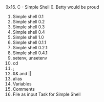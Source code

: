 0x16. C - Simple Shell
0. Betty would be proud
1. Simple shell 0.1
2. Simple shell 0.2
3. Simple shell 0.3
4. Simple shell 0.4
5. Simple shell 1.0
6. Simple shell 0.1.1
7. Simple shell 0.2.1
8. Simple shell 0.4.1
9. setenv, unsetenv
10. cd
11. ;
12. && and ||
13. alias
14. Variables
15. Comments
16. File as input
Task for Simple Shell
